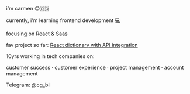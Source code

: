 
i'm carmen 😊🇩🇴

currently, i'm learning frontend development 💻

focusing on React & Saas

fav project so far:
[React dictionary with API integration](https://github.com/cgbl-90/dictionary-project)

10yrs working in tech companies on: 

customer success · customer experience · project management · account management

Telegram: @cg_bl
